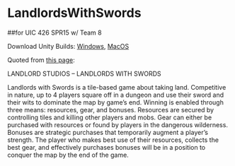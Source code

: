# LandlordsWithSwords

##for UIC 426 SPR15 w/ Team 8

Download Unity Builds: [Windows](https://uofi.box.com/shared/static/dabk1dt3qmi3bkl9b6a6xigdbnuuefud.zip), [MacOS](https://uofi.box.com/shared/static/4yo57ajx17902gs838ijkdgebnrca61d.zip)

Quoted from [this page](http://cs426.class.uic.edu/team-roster-2015/):

LANDLORD STUDIOS – LANDLORDS WITH SWORDS

Landlords with Swords is a tile-based game about taking land. Competitive in nature, up to 4 players square off in a dungeon and use their sword and their wits to dominate the map by game’s end. Winning is enabled through three means: resources, gear, and bonuses. Resources are secured by controlling tiles and killing other players and mobs. Gear can either be purchased with resources or found by players in the dangerous wilderness. Bonuses are strategic purchases that temporarily augment a player’s strength. The player who makes best use of their resources, collects the best gear, and effectively purchases bonuses will be in a position to conquer the map by the end of the game.
